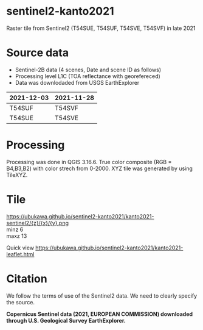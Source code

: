 # sentinel2-kanto2021
Raster tile from Sentinel2 (T54SUE, T54SUF, T54SVE, T54SVF) in late 2021 


# Source data
* Sentinel-2B data (4 scenes, Date and scene ID as follows)  
* Processing level L1C (TOA reflectance with georefereced)
* Data was downlodaded from USGS EarthExplorer  

| 2021-12-03 | 2021-11-28 |
|----------|---------|
| T54SUF | T54SVF |
| T54SUE | T54SVE |

# Processing
Processing was done in QGIS 3.16.6.
True color composite (RGB = B4,B3,B2) with color strech from 0-2000.
XYZ tile was generated by using TileXYZ.

# Tile
https://ubukawa.github.io/sentinel2-kanto2021/kanto2021-sentinel2/{z}/{x}/{y}.png  
minz 6   
maxz 13  
  
Quick view https://ubukawa.github.io/sentinel2-kanto2021/kanto2021-leaflet.html

# Citation
We follow the terms of use of the Sentinel2 data. We need to clearly specify the source.  

**Copernicus Sentinel data (2021, EUROPEAN COMMISSION) downloaded through U.S. Geological Survey EarthExplorer.**  


